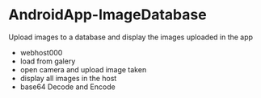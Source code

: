 # AndroidApp-ImageDatabase
Upload images to a database and display the images uploaded in the app
- webhost000
- load from galery
- open camera and upload image taken
- display all images in the host
- base64 Decode and Encode
